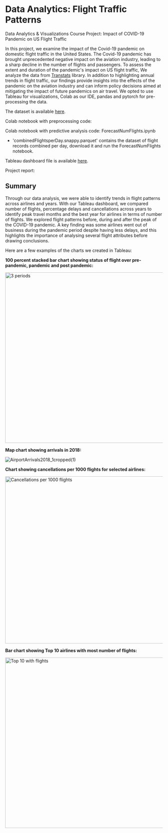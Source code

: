 # Data Analytics: Flight Traffic Patterns

Data Analytics & Visualizations Course Project: Impact of COVID-19 Pandemic on US Flight Traffic

In this project, we examine the impact of the Covid-19 pandemic on domestic flight traffic in the United States. The Covid-19 pandemic has brought unprecedented negative impact on the aviation industry, leading to a sharp decline in the number of flights and passengers. To assess the extent and duration of the pandemic's impact on US flight traffic, We analyze the data from [Transtats](https://www.transtats.bts.gov/) library. In addition to highlighting annual trends in flight traffic, our findings provide insights into the effects of the pandemic on the aviation industry and can inform policy decisions aimed at mitigating the impact of future pandemics on air travel. We opted to use Tableau for visualizations, Colab as our IDE, pandas and pytorch for pre-processing the data.

The dataset is available [here](https://www.kaggle.com/datasets/robikscube/flight-delay-dataset-20182022?select=Combined_Flights_2020.csv).

Colab notebook with preprocessing code:

Colab notebook with predictive analysis code: ForecastNumFlights.ipynb
 - 'combinedFlightsperDay.snappy.parquet' contains the dataset of flight records combined per day, download it and run the ForecastNumFlights notebook.

Tableau dashboard file is available [here](https://yuoffice-my.sharepoint.com/:f:/r/personal/msivakum_yorku_ca/Documents/Data%20Analytics%20-Tableau?csf=1&web=1&e=Inhtzv).

Project report:

## Summary
Through our data analysis, we were able to identify trends in flight patterns across airlines and years. With our Tableau dashboard, we compared number of flights, percentage delays and cancellations across years to identify  peak travel months and the best year for airlines in terms of number of flights. We explored flight patterns before, during and after the peak of the COVID-19 pandemic. A key finding was some airlines went out of business during the pandemic period despite having less delays, and this highlights the importance of analysing several flight attributes before drawing conclusions.

Here are a few examples of the charts we created in Tableau:

<b>100 percent stacked bar chart showing status of flight over pre-pandemic, pandemic and post pandemic:</b>

<img width="546" alt="3 periods" src="https://user-images.githubusercontent.com/127549357/230979687-a5c5c183-1218-43f1-af07-17caa7942813.png">

<b>Map chart showing arrivals in 2018:</b>

![AirportArrivals2018_1cropped(1)](https://user-images.githubusercontent.com/127549357/230979870-3e76bd34-f391-4de9-94be-ef16eb620373.png)

<b>Chart showing cancellations per 1000 flights for selected airlines:</b>

<img width="535" alt="Cancellations per 1000 flights" src="https://user-images.githubusercontent.com/127549357/230979896-d223a937-ffa5-439c-8ceb-62d9c1f1eb50.png">

<b>Bar chart showing Top 10 airlines with most number of flights:</b>

<img width="546" alt="Top 10 with flights" src="https://user-images.githubusercontent.com/127549357/230979921-813dc5ce-d56e-4a88-b193-02b23afffaf9.png">
